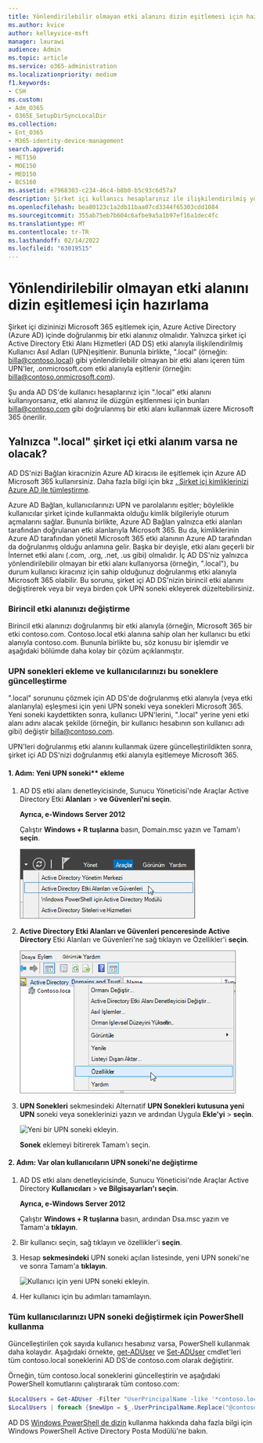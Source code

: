 ```yaml
---
title: Yönlendirilebilir olmayan etki alanını dizin eşitlemesi için hazırlama
ms.author: kvice
author: kelleyvice-msft
manager: laurawi
audience: Admin
ms.topic: article
ms.service: o365-administration
ms.localizationpriority: medium
f1.keywords:
- CSH
ms.custom:
- Adm_O365
- O365E_SetupDirSyncLocalDir
ms.collection:
- Ent_O365
- M365-identity-device-management
search.appverid:
- MET150
- MOE150
- MED150
- BCS160
ms.assetid: e7968303-c234-46c4-b8b0-b5c93c6d57a7
description: Şirket içi kullanıcı hesaplarınız ile ilişkilendirilmiş yönlendirilebilir olmayan bir etki alanınız varsa, bunları kiracınıza eşitlemeden önce ne Microsoft 365 öğrenin.
ms.openlocfilehash: bea80123c1a2db11baa07cd3344f65303cdd1084
ms.sourcegitcommit: 355ab75eb7b604c6afbe9a5a1b97ef16a1dec4fc
ms.translationtype: MT
ms.contentlocale: tr-TR
ms.lasthandoff: 02/14/2022
ms.locfileid: "63019515"
---
```

# <a name="prepare-a-non-routable-domain-for-directory-synchronization"></a>Yönlendirilebilir olmayan etki alanını dizin eşitlemesi için hazırlama

Şirket içi dizininizi Microsoft 365 eşitlemek için, Azure Active Directory (Azure AD) içinde doğrulanmış bir etki alanınız olmalıdır. Yalnızca şirket içi Active Directory Etki Alanı Hizmetleri (AD DS) etki alanıyla ilişkilendirilmiş Kullanıcı Asıl Adları (UPN)eşitlenir. Bununla birlikte, ".local" (örneğin: billa@contoso.local) gibi yönlendirilebilir olmayan bir etki alanı içeren tüm UPN'ler, .onmicrosoft.com etki alanıyla eşitlenir (örneğin: billa@contoso.onmicrosoft.com). 

Şu anda AD DS'de kullanıcı hesaplarınız için ".local" etki alanını kullanıyorsanız, etki alanınız ile düzgün eşitlenmesi için bunları billa@contoso.com gibi doğrulanmış bir etki alanı kullanmak üzere Microsoft 365 önerilir.
  
## <a name="what-if-i-only-have-a-local-on-premises-domain"></a>Yalnızca ".local" şirket içi etki alanım varsa ne olacak?

AD DS'nizi Bağlan kiracınizin Azure AD kiracısı ile eşitlemek için Azure AD Microsoft 365 kullanırsiniz. Daha fazla bilgi için bkz [. Şirket içi kimliklerinizi Azure AD ile tümleştirme](/azure/architecture/reference-architectures/identity/azure-ad).
  
Azure AD Bağlan, kullanıcılarınızı UPN ve parolalarını eşitler; böylelikle kullanıcılar şirket içinde kullanmakta olduğu kimlik bilgileriyle oturum açmalarını sağlar. Bununla birlikte, Azure AD Bağlan yalnızca etki alanları tarafından doğrulanan etki alanlarıyla Microsoft 365. Bu da, kimliklerinin Azure AD tarafından yönetil Microsoft 365 etki alanının Azure AD tarafından da doğrulanmış olduğu anlamına gelir. Başka bir deyişle, etki alanı geçerli bir İnternet etki alanı (.com, .org, .net, .us gibi) olmalıdır. İç AD DS'niz yalnızca yönlendirilebilir olmayan bir etki alanı kullanıyorsa (örneğin, ".local"), bu durum kullanıcı kiracınız için sahip olduğunuz doğrulanmış etki alanıyla Microsoft 365 olabilir. Bu sorunu, şirket içi AD DS'nizin birincil etki alanını değiştirerek veya bir veya birden çok UPN soneki ekleyerek düzeltebilirsiniz.
  
### <a name="change-your-primary-domain"></a>Birincil etki alanınızı değiştirme

Birincil etki alanınızı doğrulanmış bir etki alanıyla (örneğin, Microsoft 365 bir etki contoso.com. Contoso.local etki alanına sahip olan her kullanıcı bu etki alanıyla contoso.com. Bununla birlikte bu, söz konusu bir işlemdir ve aşağıdaki bölümde daha kolay bir çözüm açıklanmıştır.
  
### <a name="add-upn-suffixes-and-update-your-users-to-them"></a>UPN sonekleri ekleme ve kullanıcılarınızı bu soneklere güncelleştirme

".local" sorununu çözmek için AD DS'de doğrulanmış etki alanıyla (veya etki alanlarıyla) eşleşmesi için yeni UPN soneki veya sonekleri Microsoft 365. Yeni soneki kaydettikten sonra, kullanıcı UPN'lerini, ".local" yerine yeni etki alanı adını alacak şekilde (örneğin, bir kullanıcı hesabının son kullanıcı adı gibi) değiştir billa@contoso.com.
  
UPN'leri doğrulanmış etki alanını kullanmak üzere güncelleştirildikten sonra, şirket içi AD DS'nizi doğrulanmış etki alanıyla eşitlemeye Microsoft 365.
  
#### <a name="step-1-add-the-new-upn-suffix"></a>1. Adım: Yeni UPN soneki** ekleme
  
1. AD DS etki alanı denetleyicisinde, Sunucu Yöneticisi'nde Araçlar Active Directory Etki **Alanları** \> **ve Güvenleri'ni seçin**.
    
    **Ayrıca, e-Windows Server 2012**
    
    Çalıştır **Windows + R tuşlarına** basın, Domain.msc yazın ve Tamam'ı **seçin**.
    
    ![Active Directory Etki Alanları ve Güvenleri'ne seçin.](../media/46b6e007-9741-44af-8517-6f682e0ac974.png)
  
2. **Active Directory Etki Alanları ve Güvenleri penceresinde Active** **Directory** Etki Alanları ve Güvenleri'ne sağ tıklayın ve Özellikler'i **seçin**.
    
    ![Active Directory Etki Alanları ve Güvenleri'ne sağ tıklayın ve Özellikler'i seçin.](../media/39d20812-ffb5-4ba9-8d7b-477377ac360d.png)
  
3. **UPN Sonekleri** sekmesindeki Alternatif **UPN Sonekleri kutusuna yeni UPN** soneki veya soneklerinizi yazın ve ardından Uygula **Ekle'yi** \> **seçin**.
    
    ![Yeni bir UPN soneki ekleyin.](../media/a4aaf919-7adf-469a-b93f-83ef284c0915.PNG)
  
    **Sonek** eklemeyi bitirerek Tamam'ı seçin. 
    
 #### <a name="step-2-change-the-upn-suffix-for-existing-users"></a>2. Adım: Var olan kullanıcıların UPN soneki'ne değiştirme
  
1. AD DS etki alanı denetleyicisinde, Sunucu Yöneticisi'nde Araçlar Active Directory **Kullanıcıları** \> **ve Bilgisayarları'ı seçin**.
    
    **Ayrıca, e-Windows Server 2012**
    
    Çalıştır **Windows + R tuşlarına** basın, ardından Dsa.msc yazın ve Tamam'a **tıklayın**.
    
2. Bir kullanıcı seçin, sağ tıklayın ve özellikler'i **seçin**.
    
3. Hesap **sekmesindeki** UPN soneki açılan listesinde, yeni UPN soneki'ne ve sonra Tamam'a **tıklayın**.
    
    ![Kullanıcı için yeni UPN soneki ekleyin.](../media/54876751-49f0-48cc-b864-2623c4835563.png)
  
4. Her kullanıcı için bu adımları tamamlayın.
    
   
### <a name="use-powershell-to-change-the-upn-suffix-for-all-of-your-users"></a>Tüm kullanıcılarınızı UPN soneki değiştirmek için PowerShell kullanma

Güncelleştirilen çok sayıda kullanıcı hesabınız varsa, PowerShell kullanmak daha kolaydır. Aşağıdaki örnekte, [get-ADUser](/previous-versions/windows/it-pro/windows-server-2008-R2-and-2008/ee617241(v=technet.10)) ve [Set-ADUser](/previous-versions/windows/it-pro/windows-server-2008-R2-and-2008/ee617215(v=technet.10)) cmdlet'leri tüm contoso.local soneklerini AD DS'de contoso.com olarak değiştirir. 

Örneğin, tüm contoso.local soneklerini güncelleştirin ve aşağıdaki PowerShell komutlarını çalıştırarak tüm contoso.com:
    
  ```powershell
  $LocalUsers = Get-ADUser -Filter "UserPrincipalName -like '*contoso.local'" -Properties userPrincipalName -ResultSetSize $null
  $LocalUsers | foreach {$newUpn = $_.UserPrincipalName.Replace("@contoso.local","@contoso.com"); $_ | Set-ADUser -UserPrincipalName $newUpn}
  ```

AD DS [Windows PowerShell de dizin](/previous-versions/windows/it-pro/windows-server-2008-R2-and-2008/ee617195(v=technet.10)) kullanma hakkında daha fazla bilgi için Windows PowerShell Active Directory Posta Modülü'ne bakın.